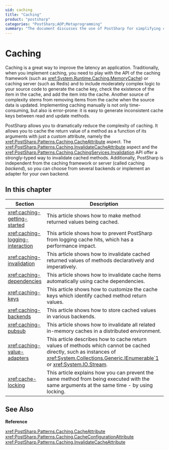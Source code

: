 ```yaml
---
uid: caching
title: "Caching"
product: "postsharp"
categories: "PostSharp;AOP;Metaprogramming"
summary: "The document discusses the use of PostSharp for simplifying caching in application development, reducing complexity, and avoiding errors associated with manual implementation. It also outlines various related topics."
---
```

# Caching

Caching is a great way to improve the latency an application. Traditionally, when you implement caching, you need to play with the API of the caching framework (such as <xref:System.Runtime.Caching.MemoryCache>) or caching server (such as Redis) and to include moderately complex logic to your source code to generate the cache key, check the existence of the item in the cache, and add the item into the cache. Another source of complexity stems from removing items from the cache when the source data is updated. Implementing caching manually is not only time-consuming, but also is error-prone: it is easy to generate inconsistent cache keys between read and update methods. 

PostSharp allows you to dramatically reduce the complexity of caching. It allows you to cache the return value of a method as a function of its arguments with just a custom attribute, namely the <xref:PostSharp.Patterns.Caching.CacheAttribute> aspect. The <xref:PostSharp.Patterns.Caching.InvalidateCacheAttribute> aspect and the <xref:PostSharp.Patterns.Caching.CachingServices.Invalidation> API offer a strongly-typed way to invalidate cached methods. Additionally, PostSharp is independent from the caching framework or server (called caching *backend*), so you can choose from several backends or implement an adapter for your own backend. 


## In this chapter

| Section | Description |
|---------|-------------|
| <xref:caching-getting-started> | This article shows how to make method returned values being cached. |
| <xref:caching-logging-interaction> | This article shows how to prevent PostSharp from logging cache hits, which has a performance impact. |
| <xref:caching-invalidation> | This article shows how to invalidate cached returned values of methods declaratively and imperatively. |
| <xref:caching-dependencies> | This article shows how to invalidate cache items automatically using cache dependencies. |
| <xref:caching-keys> | This article shows how to customize the cache keys which identify cached method return values. |
| <xref:caching-backends> | This article shows how to store cached values in various backends. |
| <xref:caching-pubsub> | This article shows how to invalidate all related in-memory caches in a distributed environment. |
| <xref:caching-value-adapters> | This article describes how to cache return values of methods which cannot be cached directly, such as instances of <xref:System.Collections.Generic.IEnumerable`1> or <xref:System.IO.Stream>.  |
| <xref:cache-locking> | This article explains how you can prevent the same method from being executed with the same arguments at the same time - by using locking. |

## See Also

**Reference**

<xref:PostSharp.Patterns.Caching.CacheAttribute>
<br><xref:PostSharp.Patterns.Caching.CacheConfigurationAttribute>
<br><xref:PostSharp.Patterns.Caching.InvalidateCacheAttribute>
<br>
